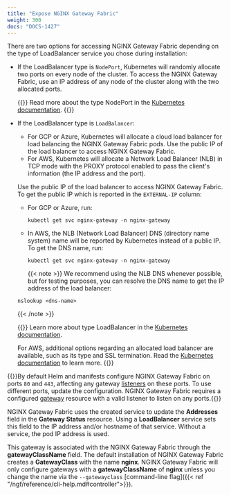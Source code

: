 ```yaml
---
title: "Expose NGINX Gateway Fabric"
weight: 300
docs: "DOCS-1427"
---
```


There are two options for accessing NGINX Gateway Fabric depending on the type of LoadBalancer service you chose during installation:

- If the LoadBalancer type is `NodePort`, Kubernetes will randomly allocate two ports on every node of the cluster.
  To access the NGINX Gateway Fabric, use an IP address of any node of the cluster along with the two allocated ports.

  {{<tip>}} Read more about the type NodePort in the [Kubernetes documentation](https://kubernetes.io/docs/concepts/services-networking/service/#type-nodeport). {{</tip>}}

- If the LoadBalancer type is `LoadBalancer`:

  - For GCP or Azure, Kubernetes will allocate a cloud load balancer for load balancing the NGINX Gateway Fabric pods.
    Use the public IP of the load balancer to access NGINX Gateway Fabric.
  - For AWS, Kubernetes will allocate a Network Load Balancer (NLB) in TCP mode with the PROXY protocol enabled to pass
    the client's information (the IP address and the port).

  Use the public IP of the load balancer to access NGINX Gateway Fabric. To get the public IP which is reported in the `EXTERNAL-IP` column:

  - For GCP or Azure, run:

    ```shell
    kubectl get svc nginx-gateway -n nginx-gateway
    ```

  - In AWS, the NLB (Network Load Balancer) DNS (directory name system) name will be reported by Kubernetes instead of a public IP. To get the DNS name, run:

    ```shell
    kubectl get svc nginx-gateway -n nginx-gateway
    ```

    {{< note >}} We recommend using the NLB DNS whenever possible, but for testing purposes, you can resolve the DNS name to get the IP address of the load balancer:

  ```shell
  nslookup <dns-name>
  ```

    {{< /note >}}

  {{<tip>}} Learn more about type LoadBalancer in the [Kubernetes documentation](https://kubernetes.io/docs/concepts/services-networking/service/#type-loadbalancer).

  For AWS, additional options regarding an allocated load balancer are available, such as its type and SSL
  termination. Read the [Kubernetes documentation](https://kubernetes.io/docs/concepts/services-networking/service/#type-loadbalancer) to learn more.
  {{</tip>}}

{{<important>}}By default Helm and manifests configure NGINX Gateway Fabric on ports `80` and `443`, affecting any gateway [listeners](https://gateway-api.sigs.k8s.io/references/spec/#gateway.networking.k8s.io/v1.Listener) on these ports. To use different ports, update the configuration. NGINX Gateway Fabric requires a configured [gateway](https://gateway-api.sigs.k8s.io/api-types/gateway/#gateway) resource with a valid listener to listen on any ports.{{</important>}}

NGINX Gateway Fabric uses the created service to update the **Addresses** field in the **Gateway Status** resource. Using a **LoadBalancer** service sets this field to the IP address and/or hostname of that service. Without a service, the pod IP address is used.

This gateway is associated with the NGINX Gateway Fabric through the **gatewayClassName** field. The default installation of NGINX Gateway Fabric creates a **GatewayClass** with the name **nginx**. NGINX Gateway Fabric will only configure gateways with a **gatewayClassName** of **nginx** unless you change the name via the `--gatewayclass` [command-line flag]({{< ref "/ngf/reference/cli-help.md#controller">}}).
